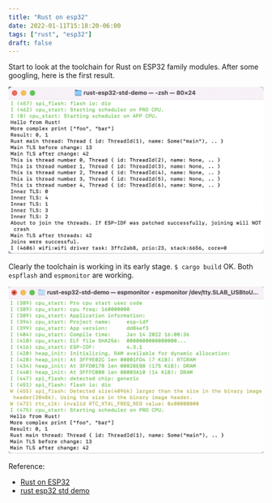 ```yaml
---
title: "Rust on esp32"
date: 2022-01-11T15:18:20-06:00
tags: ["rust", "esp32"]
draft: false
---
```


Start to look at the toolchain for Rust on ESP32 family modules. After some googling, here is the first result.

![rust-esp32-a](/rust-esp32.png)

Clearly the toolchain is working in its early stage. ```$ cargo build``` OK. Both ```espflash``` and ```espmonitor``` are working.

![rust-esp32-b](/rust-on-esp32.png)

Reference:

* [Rust on ESP32](https://kerkour.com/rust-on-esp32/)
* [rust esp32 std demo](https://github.com/ivmarkov/rust-esp32-std-demo)

